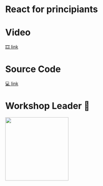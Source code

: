 # React for principiants

# Video

[🎞 link](https://www.youtube.com/watch?v=oN5Bw5A9BbE)

# Source Code

[💻 link](https://github.com/StacklyCode/Stacky-Workshop/tree/main/react-part-1)

# Workshop Leader 🧠

<p>
 <img src="https://avatars.githubusercontent.com/u/45444014?s=400&u=1674692ebbf8e557ff6efde8c90a04dbf8141ef4&v=4" width="200"/>
 <a href="https://github.com/CoffeJeanCode" target="_blank" rel="noreferer nofollow"></a>
</p>
